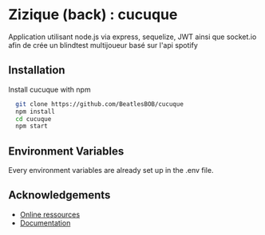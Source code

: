 # Zizique (back) : cucuque

Application utilisant node.js via express, sequelize, JWT ainsi que socket.io afin de crée un blindtest multijoueur basé sur l'api spotify


## Installation

Install cucuque with npm

```bash
  git clone https://github.com/BeatlesBOB/cucuque
  npm install
  cd cucuque
  npm start
```

## Environment Variables

Every environment variables are already set up in the .env file.


## Acknowledgements

- [Online ressources](https://cucuque.herokuapp.com/)
- [Documentation](https://cucuque.herokuapp.com/doc)